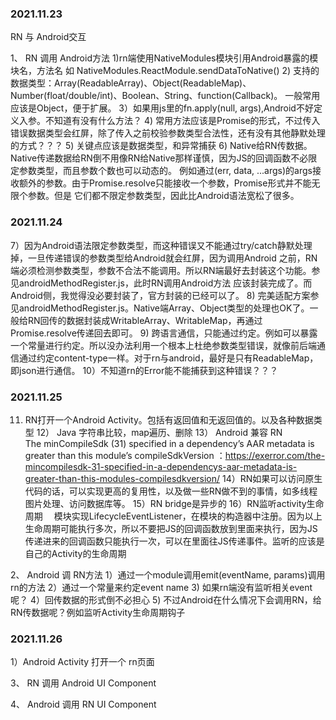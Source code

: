 ### 2021.11.23
RN 与 Android交互

1、 RN 调用 Android方法
1)rn端使用NativeModules模块引用Android暴露的模块名，方法名
如 NativeModules.ReactModule.sendDataToNative()
2) 支持的数据类型：Array(ReadableArray)、Object(ReadableMap)、Number(float/double/int)、Boolean、String、function(Callback)。 一般常用应该是Object，便于扩展。
3）如果用js里的fn.apply(null, args),Android不好定义入参。不知道有没有什么方法？
4) 常用方法应该是Promise的形式，不过传入错误数据类型会红屏，除了传入之前校验参数类型合法性，还有没有其他静默处理的方式？？？
5) 关键点应该是数据类型，和异常捕获
6) Native给RN传数据。Native传递数据给RN倒不用像RN给Native那样谨慎，因为JS的回调函数不必限定参数类型，而且参数个数也可以动态的。
例如通过(err, data, ...args)的args接收额外的参数。由于Promise.resolve只能接收一个参数，Promise形式并不能无限个参数。但是
它们都不限定参数类型，因此比Android语法宽松了很多。
### 2021.11.24
7）因为Android语法限定参数类型，而这种错误又不能通过try/catch静默处理掉，一旦传递错误的参数类型给Android就会红屏，因为调用Android
之前，RN端必须检测参数类型，参数不合法不能调用。所以RN端最好去封装这个功能。参见androidMethodRegister.js，此时RN调用Android方法
应该封装完成了。而Android侧，我觉得没必要封装了，官方封装的已经可以了。
8) 完美适配方案参见androidMethodRegister.js。Native端Array、Object类型的处理也OK了。一般给RN回传的数据封装成WritableArray、WritableMap，再通过Promise.resolve传递回去即可。
9) 跨语言通信，只能通过约定。例如可以暴露一个常量进行约定。所以没办法利用一个根本上杜绝参数类型错误，就像前后端通信通过约定content-type一样。对于rn与android，最好是只有ReadableMap，即json进行通信。
10）不知道rn的Error能不能捕获到这种错误？？？
### 2021.11.25
11) RN打开一个Android Activity。包括有返回值和无返回值的。以及各种数据类型
12） Java 字符串比较，map遍历、删除
13） Android 兼容 RN   
The minCompileSdk (31) specified in a dependency’s AAR metadata is greater than this module’s compileSdkVersion ：https://exerror.com/the-mincompilesdk-31-specified-in-a-dependencys-aar-metadata-is-greater-than-this-modules-compilesdkversion/
14）RN如果可以访问原生代码的话，可以实现更高的复用性，以及做一些RN做不到的事情，如多线程图片处理、访问数据库等。
15）RN bridge是异步的
16）RN监听activity生命周期 　模块实现LifecycleEventListener，在模块的构造器中注册。因为以上生命周期可能执行多次，所以不要把JS的回调函数放到里面来执行，因为JS传递进来的回调函数只能执行一次，可以在里面往JS传递事件。监听的应该是自己的Activity的生命周期

2、 Android 调 RN方法
1）通过一个module调用emit(eventName, params)调用rn的方法
2）通过一个常量来约定event name
3) 如果rn端没有监听相关event呢？
4）回传数据的形式倒不必担心
5) 不过Android在什么情况下会调用RN，给RN传数据呢？例如监听Activity生命周期钩子

### 2021.11.26
1）Android Activity 打开一个 rn页面

3、 RN 调用 Android UI Component

4、 Android 调用 RN UI Component